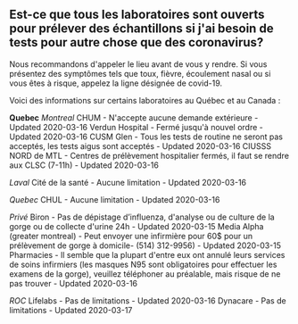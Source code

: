 ## Est-ce que tous les laboratoires sont ouverts pour prélever des échantillons si j'ai besoin de tests pour autre chose que des coronavirus?

Nous recommandons d'appeler le lieu avant de vous y rendre. Si vous présentez des symptômes tels que toux, fièvre, écoulement nasal ou si vous êtes à risque, appelez la ligne désignée de covid-19.

Voici des informations sur certains laboratoires au Québec et au Canada :

**Quebec**
_Montreal_
CHUM - N'accepte aucune demande extérieure - Updated 2020-03-16
Verdun Hospital - Fermé jusqu'à nouvel ordre - Updated 2020-03-16
CUSM Glen - Tous les tests de routine ne seront pas acceptés, les tests aigus sont acceptés - Updated 2020-03-16
CIUSSS NORD de MTL - Centres de prélèvement hospitalier fermés, il faut se rendre aux CLSC (7-11h) - Updated 2020-03-16

_Laval_
Cité de la santé - Aucune limitation - Updated 2020-03-16

_Quebec_
CHUL - Aucune limitation - Updated 2020-03-16

_Privé_
Biron - Pas de dépistage d’influenza, d'analyse ou de culture de la gorge ou de collecte d'urine 24h - Updated 2020-03-15
Media Alpha (greater montreal) - Peut envoyer une infirmière pour 60\$ pour un prélèvement de gorge à domicile- (514) 312-9956) - Updated 2020-03-15
Pharmacies - Il semble que la plupart d'entre eux ont annulé leurs services de soins infirmiers (les masques N95 sont obligatoires pour effectuer les examens de la gorge), veuillez téléphoner au préalable, mais risque de ne pas trouver - Updated 2020-03-16

_ROC_
Lifelabs - Pas de limitations - Updated 2020-03-16
Dynacare - Pas de limitations - Updated 2020-03-17
